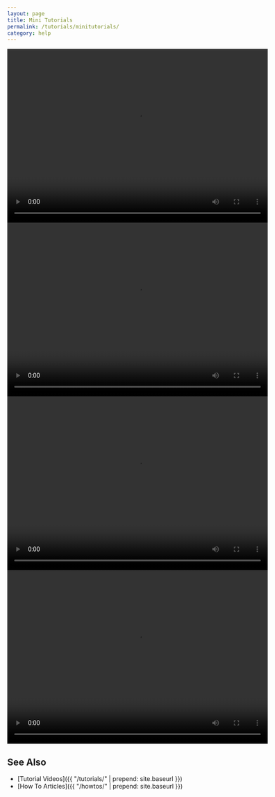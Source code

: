 ```yaml
---
layout: page
title: Mini Tutorials
permalink: /tutorials/minitutorials/
category: help
---
```


<div data-aaad='true' data-aa-adunit='/22247219933/shotcutorg_Desktop_728_1'></div>
<div data-aaad='true' data-aa-adunit='/22247219933/shotcutorg_Mobile_300_1'></div>
<div data-aaad='true' data-aa-adunit='/22247219933/shotcutcom_Desktop_728_1'></div>
<div data-aaad='true' data-aa-adunit='/22247219933/shotcutcom_Mobile_300_1'></div>
<div data-aaad='true' data-aa-adunit='/22247219933/shotcutapp_Desktop_728_1'></div>
<div data-aaad='true' data-aa-adunit='/22247219933/shotcutapp_Mobile_300_1'></div>

<video width="600" height="400" controls="controls">
  <source src="{{ "/assets/videos/addingVideoFilter.mp4" | prepend: site.baseurl }}" type="video/mp4">
</video><br>

<video width="600" height="400" controls="controls">
  <source src="{{ "/assets/videos/addAudioTrack.mp4" | prepend: site.baseurl }}" type="video/mp4">
</video><br>

<video width="600" height="400" controls="controls">
  <source src="{{ "/assets/videos/clipVolume.mp4" | prepend: site.baseurl }}" type="video/mp4">
</video><br>

<video width="600" height="400" controls="controls">
  <source src="{{ "/assets/videos/pictureInPicture.mp4" | prepend: site.baseurl }}" type="video/mp4">
</video><br>

See Also
--------
- [Tutorial Videos]({{ "/tutorials/" | prepend: site.baseurl }})
- [How To Articles]({{ "/howtos/" | prepend: site.baseurl }})

